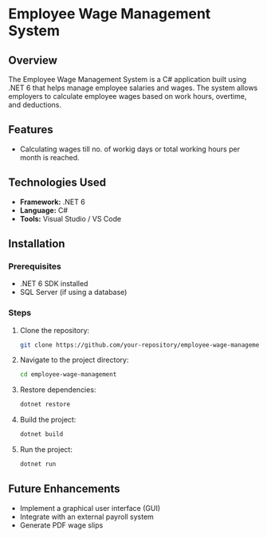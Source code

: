 # Employee Wage Management System

## Overview

The Employee Wage Management System is a C# application built using .NET 6 that helps manage employee salaries and wages. The system allows employers to calculate employee wages based on work hours, overtime, and deductions.

## Features

- Calculating wages till no. of workig days or total working hours per month is reached.

## Technologies Used

- **Framework:** .NET 6
- **Language:** C#
- **Tools:** Visual Studio / VS Code

## Installation

### Prerequisites

- .NET 6 SDK installed
- SQL Server (if using a database)

### Steps

1. Clone the repository:
   ```sh
   git clone https://github.com/your-repository/employee-wage-management.git
   ```
2. Navigate to the project directory:
   ```sh
   cd employee-wage-management
   ```
3. Restore dependencies:
   ```sh
   dotnet restore
   ```
4. Build the project:
   ```sh
   dotnet build
   ```
5. Run the project:
   ```sh
   dotnet run
   ```

## Future Enhancements

- Implement a graphical user interface (GUI)
- Integrate with an external payroll system
- Generate PDF wage slips



